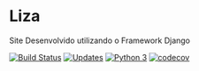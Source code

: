 # Liza

Site Desenvolvido utilizando o Framework Django

[![Build Status](https://travis-ci.com/joaby12/Liza.svg?branch=master)](https://travis-ci.com/joaby12/Liza)
[![Updates](https://pyup.io/repos/github/joaby12/Liza/shield.svg)](https://pyup.io/repos/github/joaby12/Liza/)
[![Python 3](https://pyup.io/repos/github/joaby12/Liza/python-3-shield.svg)](https://pyup.io/repos/github/joaby12/Liza/)
[![codecov](https://codecov.io/gh/joaby12/colibri/branch/master/graph/badge.svg)](https://codecov.io/gh/joaby12/Liza)

